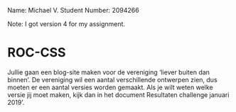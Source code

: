 Name: Michael V.
Student Number: 2094266

Note: I got version 4 for my assignment.

# ROC-CSS

Jullie gaan een blog-site maken voor de vereniging ‘liever buiten dan binnen’. De vereniging wil een aantal verschillende ontwerpen zien, dus moeten er een aantal versies worden gemaakt. Als je wilt weten welke versie jij moet maken, kijk dan in het document Resultaten challenge januari 2019’.

